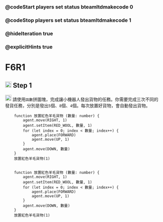 ### @codeStart players set status bteamltdmakecode 0
### @codeStop players set status bteamltdmakecode 1


### @hideIteration true
### @explicitHints true

# F6R1

## <img src="https://blocklite.20240806.xyz/tw/1/f6r1" width="20" height="20"> Step 1
<img src="https://blocklite.20240806.xyz/tw/1/f6r1" width="20" height="20"> 請使用```函數```拼圖塊，完成讓小機器人發出貨物的任務。你需要完成三次不同的發貨任務，分別是發出``5``個、``8``個、``4``個。每次放置好貨物，會自動發出貨物。

```ghost
    function 放置紅色羊毛貨物 (數量: number) {
        agent.move(RIGHT, 1)
        agent.setItem(RED_WOOL, 數量, 1)
        for (let index = 0; index < 數量; index++) {
            agent.place(FORWARD)
            agent.move(UP, 1)
        }
        agent.move(DOWN, 數量)
    }
    放置紅色羊毛貨物(1)


```
```template
    function 放置紅色羊毛貨物 (數量: number) {
        agent.move(RIGHT, 1)
        agent.setItem(RED_WOOL, 數量, 1)
        for (let index = 0; index < 數量; index++) {
            agent.place(FORWARD)
            agent.move(UP, 1)
        }
        agent.move(DOWN, 數量)
    }
    放置紅色羊毛貨物(1)


```

```package
``` 